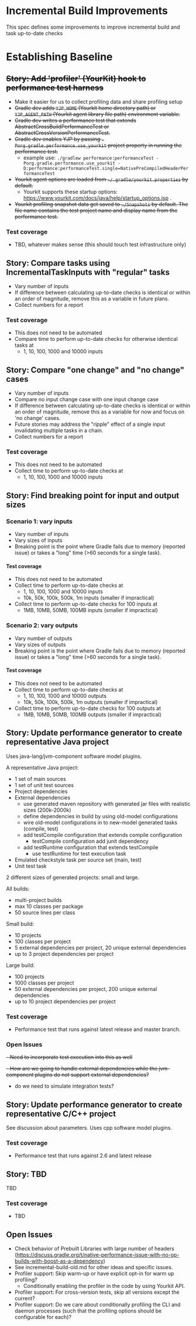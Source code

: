 # Incremental Build Improvements

This spec defines some improvements to improve incremental build and task up-to-date checks

# Establishing Baseline

## ~~Story: Add 'profiler' (YourKit) hook to performance test harness~~

- Make it easier for us to collect profiling data and share profiling setup
- ~~Gradle dev adds `YJP_HOME` (Yourkit home directory path) or `YJP_AGENT_PATH` (Yourkit agent library file path) environment variable.~~
- ~~Gradle dev writes a performance test that extends AbstractCrossBuildPerformanceTest or AbstractCrossVersionPerformanceTest.~~
- ~~Gradle dev enables YJP by passing `-Porg.gradle.performance.use_yourkit` project property in running the performance test.~~
  - example use: `./gradlew performance:performanceTest -Porg.gradle.performance.use_yourkit -D:performance:performanceTest.single=NativePreCompiledHeaderPerformanceTest`
- ~~Yourkit agent options are loaded from `~/.gradle/yourkit.properties` by default.~~
  - Yourkit supports these startup options: https://www.yourkit.com/docs/java/help/startup_options.jsp .
- ~~Yourkit profiling snapshot data get saved to `~/Snapshots` by default. The file name contains the test project name and display name from the performance test.~~

### Test coverage

- TBD, whatever makes sense (this should touch test infrastructure only)

## Story: Compare tasks using IncrementalTaskInputs with "regular" tasks

- Vary number of inputs
- If difference between calculating up-to-date checks is identical or within an order of magnitude, remove this as a variable in future plans.
- Collect numbers for a report

### Test coverage

- This does not need to be automated
- Compare time to perform up-to-date checks for otherwise identical tasks at
   - 1, 10, 100, 1000 and 10000 inputs

## Story: Compare "one change" and "no change" cases

- Vary number of inputs
- Compare no input change case with one input change case
- If difference between calculating up-to-date checks is identical or within an order of magnitude, remove this as a variable for now and focus on 'no change' cases.
- Future stories may address the "ripple" effect of a single input invalidating multiple tasks in a chain.
- Collect numbers for a report

### Test coverage

- This does not need to be automated
- Collect time to perform up-to-date checks at
   - 1, 10, 100, 1000 and 10000 inputs

## Story: Find breaking point for input and output sizes

### Scenario 1: vary inputs

- Vary number of inputs
- Vary sizes of inputs
- Breaking point is the point where Gradle fails due to memory (reported issue) or takes a "long" time (>60 seconds for a single task).

#### Test coverage

- This does not need to be automated
- Collect time to perform up-to-date checks at
   - 1, 10, 100, 1000 and 10000 inputs
   - 10k, 50k, 100k, 500k, 1m inputs (smaller if impractical)
- Collect time to perform up-to-date checks for 100 inputs at
   - 1MB, 10MB, 50MB, 100MB inputs (smaller if impractical)

### Scenario 2: vary outputs

- Vary number of outputs
- Vary sizes of outputs
- Breaking point is the point where Gradle fails due to memory (reported issue) or takes a "long" time (>60 seconds for a single task).

#### Test coverage

- This does not need to be automated
- Collect time to perform up-to-date checks at
   - 1, 10, 100, 1000 and 10000 outputs
   - 10k, 50k, 100k, 500k, 1m outputs (smaller if impractical)
- Collect time to perform up-to-date checks for 100 outputs at
   - 1MB, 10MB, 50MB, 100MB outputs (smaller if impractical)


## Story: Update performance generator to create representative Java project

Uses java-lang/jvm-component software model plugins.

A representative Java project:
- 1 set of main sources
- 1 set of unit test sources
- Project dependencies
- External dependencies
  - use generated maven repository with generated jar files with realistic sizes (200k-2000k)
  - define dependencies in build by using old-model configurations
  - wire old-model configurations in to new-model generated tasks (compile, test)
  - add testCompile configuration that extends compile configuration
    - testCompile configuration add junit dependency
  - add testRuntime configuration that extends testCompile
    - use testRuntime for test execution task
- Emulated checkstyle task per source set (main, test)
- Unit test task

2 different sizes of generated projects: small and large.

All builds:
- multi-project builds
- max 10 classes per package
- 50 source lines per class

Small build:
- 10 projects
- 100 classes per project
- 5 external dependencies per project, 20 unique external dependencies
- up to 3 project dependencies per project

Large build:
- 100 projects
- 1000 classes per project
- 50 external dependencies per project, 200 unique external dependencies
- up to 10 project dependencies per project


### Test coverage

- Performance test that runs against latest release and master branch.

### Open Issues

~~- Need to incorporate test execution into this as well~~

~~- How are we going to handle external dependencies while the jvm-component plugins do not support external dependencies?~~
- do we need to simulate integration tests?

## Story: Update performance generator to create representative C/C++ project

See discussion about parameters.  Uses cpp software model plugins.

### Test coverage

- Performance test that runs against 2.6 and latest release

## Story: TBD

TBD

### Test coverage

- TBD

## Open Issues

- Check behavior of Prebuilt Libraries with large number of headers (https://discuss.gradle.org/t/native-performance-issue-with-no-op-builds-with-boost-as-a-dependency)
- See incremental-build-old.md for other ideas and specific issues.
- Profiler support: Skip warm-up or have explicit opt-in for warm up profiling?
  - Conditionally enabling the profiler in the code by using Yourkit API.
- Profiler support: For cross-version tests, skip all versions except the current?
- Profiler support: Do we care about conditionally profiling the CLI and daemon processes (such that the profiling options should be configurable for each)?
